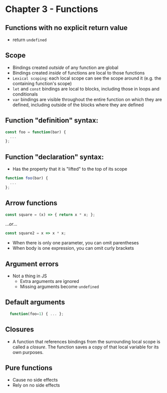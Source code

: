 Chapter 3 - Functions
=====================

Functions with no explicit return value
---

- return `undefined`

Scope
---

- Bindings created _outside_ of any function are global
- Bindings created _inside_ of functions are local to those functions
- `Lexical scoping`: each local scope can see the scope around it (e.g.
  the containing function's scope)
- `let` and `const` bindings are local to blocks, including those in loops and
  conditionals
- `var` bindings are visible throughout the entire function on which
  they are defined, including outside of the blocks where they are
  defined


Function "definition" syntax:
---


```js
const foo = function(bar) {
  ...
};
```

Function "declaration" syntax:
---

- Has the property that it is "lifted" to the top of its scope

```js
function foo(bar) {
  ...
};
```

Arrow functions
---

```js
const square = (x) => { return x * x; };
```

..._or_...

```js
const square2 = x => x * x;
```

- When there is only one parameter, you can omit parentheses
- When body is one expression, you can omit curly brackets

Argument errors
---

- Not a thing in JS
  - Extra arguments are ignored
  - Missing arguments become `undefined`

Default arguments
---

```js
  function(foo=1) { ... };
```

Closures
---
- A function that references bindings from the surrounding local scope
  is called a _closure_.  The function saves a copy of that local
variable for its own purposes.

Pure functions
---
- Cause no side effects
- Rely on no side effects
